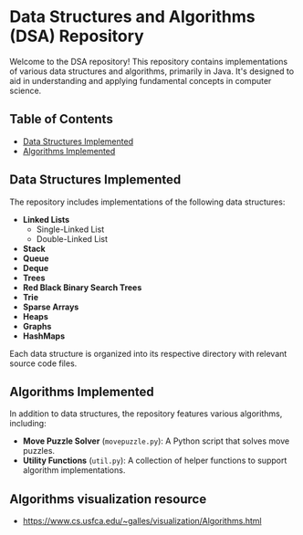 # Data Structures and Algorithms (DSA) Repository

Welcome to the DSA repository! This repository contains implementations of various data structures and algorithms, primarily in Java.
It's designed to aid in understanding and applying fundamental concepts in computer science.

## Table of Contents

- [Data Structures Implemented](#data-structures-implemented)
- [Algorithms Implemented](#algorithms-implemented)

## Data Structures Implemented

The repository includes implementations of the following data structures:

- **Linked Lists**
  - Single-Linked List
  - Double-Linked List
- **Stack**
- **Queue**
- **Deque**
- **Trees**
- **Red Black Binary Search Trees**
- **Trie**
- **Sparse Arrays**
- **Heaps**
- **Graphs**
- **HashMaps**

Each data structure is organized into its respective directory with relevant source code files.

## Algorithms Implemented

In addition to data structures, the repository features various algorithms, including:

- **Move Puzzle Solver** (`movepuzzle.py`): A Python script that solves move puzzles.
- **Utility Functions** (`util.py`): A collection of helper functions to support algorithm implementations.

## Algorithms visualization resource
- https://www.cs.usfca.edu/~galles/visualization/Algorithms.html
